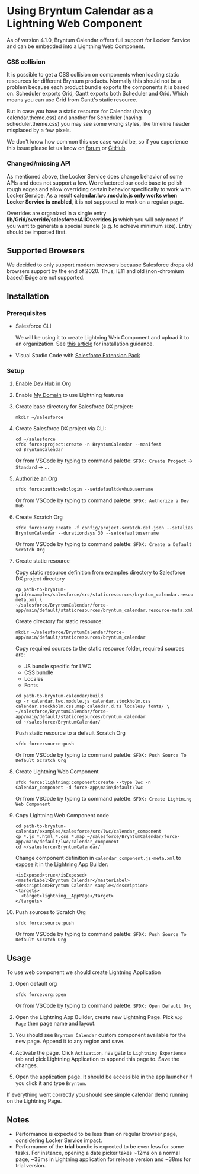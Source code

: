 # Using Bryntum Calendar as a Lightning Web Component

As of version 4.1.0, Bryntum Calendar offers full support for Locker Service and can be embedded into a Lightning
Web Component.

### CSS collision

It is possible to get a CSS collision on components when loading static resources for different Bryntum products. Normally
this should not be a problem because each product bundle exports the components it is based on. Scheduler exports Grid, Gantt
exports both Scheduler and Grid. Which means you can use Grid from Gantt's static resource.

But in case you have a static resource for Calendar (having calendar.theme.css) and another for Scheduler (having scheduler.theme.css)
you may see some wrong styles, like timeline header misplaced by a few pixels.

We don't know how common this use case would be, so if you experience this issue please let us know on [forum](https://bryntum.com/forum)
or [GitHub](https://github.com/bryntum/support/issues).

### Changed/missing API

As mentioned above, the Locker Service does change behavior of some APIs and does not support a few. We refactored our
code base to polish rough edges and allow overriding certain behavior specifically to work with Locker Service. As a result
**calendar.lwc.module.js only works when Locker Service is enabled**, it is not supposed to work on a regular page.

Overrides are organized in a single entry **lib/Grid/override/salesforce/AllOverrides.js** which you will only need if you want to generate a
special bundle (e.g. to achieve minimum size). Entry should be imported first.

## Supported Browsers

We decided to only support modern browsers because Salesforce drops old browsers support by the end of 2020. Thus, IE11
and old (non-chromium based) Edge are not supported. 

## Installation

### Prerequisites

* Salesforce CLI

    We will be using it to create Lightning Web Component and upload it to an organization.
    See [this article](https://developer.salesforce.com/docs/atlas.en-us.sfdx_setup.meta/sfdx_setup/sfdx_setup_intro.htm)
    for installation guidance.
    
* Visual Studio Code with [Salesforce Extension Pack](https://marketplace.visualstudio.com/items?itemName=salesforce.salesforcedx-vscode)

### Setup

1. [Enable Dev Hub in Org](https://developer.salesforce.com/docs/atlas.en-us.sfdx_setup.meta/sfdx_setup/sfdx_setup_enable_devhub.htm)

2. Enable [My Domain](https://help.salesforce.com/articleView?id=domain_name_overview.htm&type=5) to use Lightning features

2. Create base directory for Salesforce DX project:
    ```
    mkdir ~/salesforce
    ```
    
3. Create Salesforce DX project via CLI:
    ```
    cd ~/salesforce
    sfdx force:project:create -n BryntumCalendar --manifest
    cd BryntumCalendar
    ```
    Or from VSCode by typing to command palette: `SFDX: Create Project` -> `Standard` -> ...

4. [Authorize an Org](https://developer.salesforce.com/docs/atlas.en-us.sfdx_dev.meta/sfdx_dev/sfdx_dev_auth_web_flow.htm)
    ```
    sfdx force:auth:web:login --setdefaultdevhubusername
    ```
    Or from VSCode by typing to command palette: `SFDX: Authorize a Dev Hub`

5. Create Scratch Org
    ```
    sfdx force:org:create -f config/project-scratch-def.json --setalias BryntumCalendar --durationdays 30 --setdefaultusername
    ```
    Or from VSCode by typing to command palette: `SFDX: Create a Default Scratch Org`

6. Create static resource

    Copy static resource definition from examples directory to Salesforce DX project directory 
    ```
    cp path-to-bryntum-grid/examples/salesforce/src/staticresources/bryntum_calendar.resource-meta.xml \
    ~/salesforce/BryntumCalendar/force-app/main/default/staticresources/bryntum_calendar.resource-meta.xml
    ```
   
    Create directory for static resource:
    ```
    mkdir ~/salesforce/BryntumCalendar/force-app/main/default/staticresources/bryntum_calendar
    ```
   
    Copy required sources to the static resource folder, required sources are:
    - JS bundle specific for LWC
    - CSS bundle
    - Locales
    - Fonts
    ```
    cd path-to-bryntum-calendar/build
    cp -r calendar.lwc.module.js calendar.stockholm.css calendar.stockholm.css.map calendar.d.ts locales/ fonts/ \
    ~/salesforce/BryntumCalendar/force-app/main/default/staticresources/bryntum_calendar
    cd ~/salesforce/BryntumCalendar/
    ```

    Push static resource to a default Scratch Org
    ```
    sfdx force:source:push
    ```
    Or from VSCode by typing to command palette: `SFDX: Push Source To Default Scratch Org`
   
7. Create Lightning Web Component

    ```
    sfdx force:lightning:component:create --type lwc -n Calendar_component -d force-app\main\default\lwc
    ```
   Or from VSCode by typing to command palette: `SFDX: Create Lightning Web Component`

8. Copy Lightning Web Component code

    ```
    cd path-to-bryntum-calendar/examples/salesforce/src/lwc/calendar_component
    cp *.js *.html *.css *.map ~/salesforce/BryntumCalendar/force-app/main/default/lwc/calendar_component
    cd ~/salesforce/BryntumCalendar/
    ```
   
   Change component definition in `calendar_component.js-meta.xml` to expose it in the Lightning App Builder:
   ```
   <isExposed>true</isExposed>
   <masterLabel>Bryntum Calendar</masterLabel>
   <description>Bryntum Calendar sample</description>
   <targets>
     <target>lightning__AppPage</target>
   </targets>
   ```

9. Push sources to Scratch Org
    
    ```
    sfdx force:source:push
    ```
    Or from VSCode by typing to command palette: `SFDX: Push Source To Default Scratch Org`
    
## Usage

To use web component we should create Lightning Application 

1. Open default org
    ```
    sfdx force:org:open
    ```
    Or from VSCode by typing to command palette: `SFDX: Open Default Org`
    
2. Open the Lightning App Builder, create new Lightning Page. Pick `App Page` then page name and layout.

3. You should see `Bryntum Calendar` custom component available for the new page. Append it to any region and save.

4. Activate the page. Click `Activation`, navigate to `Lightning Experience` tab and pick Lightning Application to append
this page to. Save the changes.

5. Open the application page. It should be accessible in the app launcher if you click it and type `Bryntum`.

If everything went correctly you should see simple calendar demo running on the Lightning Page.


## Notes

* Performance is expected to be less than on regular browser page, considering Locker Service impact.
* Performance of the **trial** bundle is expected to be even less for some tasks. For instance, opening a date picker
takes ~12ms on a normal page, ~33ms in Lightning application for release version and ~38ms for trial version.
